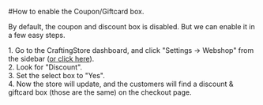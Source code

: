 #How to enable the Coupon/Giftcard box.

By default, the coupon and discount box is disabled. But we can enable it in a few easy steps.   
  
1\. Go to the CraftingStore dashboard, and click "Settings -&gt; Webshop" from the sidebar ([or click here](https://craftingstore.net/admin/settings/webstore)).   
2\. Look for "Discount".   
3\. Set the select box to "Yes".   
4\. Now the store will update, and the customers will find a discount &amp; giftcard box (those are the same) on the checkout page.